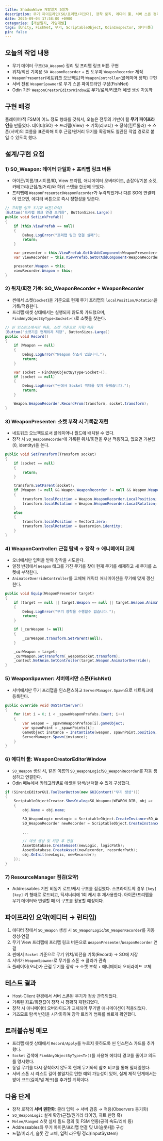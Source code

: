 ```yaml
---
title: ShadowWave 개발일지 5일차
description: 무기 파이프라인(SO/프리팹/리코더), 장착 로직, 에디터 툴, 서버 스폰 정리
date: 2025-09-04 17:58:00 +0900
categories: [개발일지, 게임개발]
tags: [Unity, FishNet, 무기, ScriptableObject, OdinInspector, 에디터툴]
pin: false
---
```


## 오늘의 작업 내용

- 무기 데이터 구조(`SO_Weapon`) 정리 및 프리팹 링크 버튼 구현
- 위치/회전 기록용 `SO_WeaponRecorder` + 씬 도우미 `WeaponRecorder` 제작
- `WeaponPresenter`(네트워크 오브젝트)와 `WeaponController`(플레이어 장착) 구현
- 서버 전용 `WeaponSpawner`로 무기 스폰 파이프라인 구성(FishNet)
- Odin 기반 `WeaponCreatorEditorWindow`로 무기/로직/리코더 에셋 생성 자동화

## 구현 배경

플레이어/적 FSM이 어느 정도 형태를 갖춰서, 오늘은 전투의 기반이 될 **무기 파이프라인**을 만들었다. 데이터(SO) → 프리팹(View) → 기록(리코더) → 장착(컨트롤러) → 스폰(서버)의 흐름을 표준화해 이후 근접/원거리 무기를 확장해도 일관된 작업 경로로 붙일 수 있도록 했다.

## 설계/구현 요점

### 1) SO_Weapon: 데이터 단일화 + 프리팹 링크 버튼

- 아이콘/이름/표시이름/ID, View 프리팹, 애니메이터 오버라이드, 손잡이/기본 소켓, 카테고리(근접/원거리)와 하위 스탯을 한곳에 모았다.
- 프리팹에 `WeaponPresenter`/`WeaponRecorder`가 누락되었거나 다른 SO에 연결되어 있으면, 에디터 버튼으로 즉시 정합성을 맞춘다.

```csharp
// 프리팹 링크 초기화 버튼(요약)
[Button("프리팹 링크 연결 초기화", ButtonSizes.Large)]
public void SetLinkPrefab()
{
    if (this.ViewPrefab == null)
    {
        Debug.LogError("프리팹 링크 연결 실패");
        return;
    }

    var presenter = this.ViewPrefab.GetOrAddComponent<WeaponPresenter>();
    var viewRecorder = this.ViewPrefab.GetOrAddComponent<WeaponRecorder>();

    presenter.Weapon = this;
    viewRecorder.Weapon = this;
}
```

### 2) 위치/회전 기록: SO_WeaponRecorder + WeaponRecorder

- 씬에서 소켓(`Socket`)을 기준으로 현재 무기 프리팹의 `localPosition/Rotation`을 기록/적용한다.
- 프리팹 에셋 상태에서는 실행되지 않도록 가드했으며, `FindAnyObjectByType<Socket>()`로 소켓을 찾는다.

```csharp
// 씬 인스턴스에서만 허용, 소켓 기준으로 기록/적용
[Button("소켓기준 현재위치 저장", ButtonSizes.Large)]
public void Record()
{
    if (Weapon == null)
    {
        Debug.LogError("Weapon 참조가 없습니다.");
        return;
    }

    var socket = FindAnyObjectByType<Socket>();
    if (socket == null)
    {
        Debug.LogError("씬에서 Socket 객체를 찾지 못했습니다.");
        return;
    }

    Weapon.WeaponRecorder.RecordFrom(transform, socket.transform);
}
```

### 3) WeaponPresenter: 소켓 부착 시 기록값 재현

- 네트워크 오브젝트로서 플레이어나 월드에 배치될 수 있다.
- 장착 시 `SO_WeaponRecorder`에 기록된 위치/회전을 우선 적용하고, 없으면 기본값(0, identity)을 쓴다.

```csharp
public void SetTransform(Transform socket)
{
    if (socket == null)
    {
        return;
    }

    transform.SetParent(socket);
    if (Weapon != null && Weapon.WeaponRecorder != null && Weapon.WeaponRecorder.IsRecorded == true)
    {
        transform.localPosition = Weapon.WeaponRecorder.LocalPosition;
        transform.localRotation = Weapon.WeaponRecorder.LocalRotation;
    }
    else
    {
        transform.localPosition = Vector3.zero;
        transform.localRotation = Quaternion.identity;
    }
}
```

### 4) WeaponController: 근접 탐색 → 장착 → 애니메이터 교체

- 오너에서만 입력을 받아 장착을 시도한다.
- 일정 반경에서 `Weapon` 태그를 가진 무기를 찾아 현재 무기를 해제하고 새 무기를 소켓에 부착한다.
- `AnimatorOverrideController`를 교체해 캐릭터 애니메이션을 무기에 맞게 갱신한다.

```csharp
public void Equip(WeaponPresenter target)
{
    if (target == null || target.Weapon == null || target.Weapon.AnimatorOverride == null)
    {
        Debug.LogError("무기 장착을 수행할수 없습니다.");
        return;
    }

    if (_curWeapon != null)
    {
        _curWeapon.transform.SetParent(null);
    }

    _curWeapon = target;
    _curWeapon.SetTransform(_weaponSocket.transform);
    _context.NetAnim.SetController(target.Weapon.AnimatorOverride);
}
```

### 5) WeaponSpawner: 서버에서만 스폰(FishNet)

- 서버에서만 무기 프리팹을 인스턴스하고 `ServerManager.Spawn`으로 네트워크에 등록한다.

```csharp
public override void OnStartServer()
{
    for (int i = 0; i < _spawnWeaponPrefabs.Count; i++)
    {
        var weapon = _spawnWeaponPrefabs[i].gameObject;
        var spawnPoint = _spawnPoints[i];
        GameObject instance = Instantiate(weapon, spawnPoint.position, spawnPoint.rotation);
        ServerManager.Spawn(instance);
    }
}
```

### 6) 에디터 툴: WeaponCreatorEditorWindow

- `SO_Weapon` 생성 시, 같은 이름의 `SO_WeaponLogic`/`SO_WeaponRecorder`를 자동 생성하고 연결한다.
- Odin 메뉴에서 카테고리별로 에셋을 탐색/선택할 수 있게 구성했다.

```csharp
if (SirenixEditorGUI.ToolbarButton(new GUIContent("무기 생성")))
{
    ScriptableObjectCreator.ShowDialog<SO_Weapon>(WEAPON_DIR, obj =>
    {
        obj.Name = obj.name;

        SO_WeaponLogic newLogic = ScriptableObject.CreateInstance<SO_WeaponLogic>();
        SO_WeaponRecorder newRecorder = ScriptableObject.CreateInstance<SO_WeaponRecorder>();
        
        ...

        // 에셋 생성 및 저장 후 연결
        AssetDatabase.CreateAsset(newLogic, logicPath);
        AssetDatabase.CreateAsset(newRecorder, recorderPath);
        obj.OnInit(newLogic, newRecorder);
    });
}
```

### 7) ResourceManager 점검(요약)

- Addressables 기반 비동기 로드/캐시 구조를 점검했다. 스프라이트의 경우 `[key][key]` 키 형태로 로드되고, 딕셔너리에 1회 캐시 후 재사용한다. 아이콘/프리팹을 무기 데이터와 연결할 때 이 구조를 활용할 예정이다.

## 파이프라인 요약(에디터 → 런타임)

1. 에디터 창에서 `SO_Weapon` 생성 시 `SO_WeaponLogic`/`SO_WeaponRecorder`를 자동 생성·연결
2. 무기 View 프리팹에 프리팹 링크 버튼으로 `WeaponPresenter`/`WeaponRecorder` 연결
3. 씬에서 `Socket` 기준으로 무기 위치/회전을 기록(Record) → SO에 저장
4. 서버가 `WeaponSpawner`로 무기를 스폰 → 클라가 관측
5. 플레이어(오너)가 근접 무기를 장착 → 소켓 부착 + 애니메이터 오버라이드 교체

## 테스트 결과

- Host-Client 환경에서 서버 스폰된 무기가 정상 관측되었다.
- 기록된 좌표/회전값이 장착 시 정확히 재현되었다.
- 장착 시 애니메이터 오버라이드가 교체되어 무기별 애니메이션이 적용되었다.
- 기즈모로 탐색 반경을 시각화하여 장착 트리거 범위를 빠르게 확인했다.

## 트러블슈팅 메모

- 프리팹 에셋 상태에서 `Record/Apply`를 누르지 못하도록 씬 인스턴스 가드를 추가했다.
- `Socket` 검색에 `FindAnyObjectByType<T>()`를 사용해 에디터 경고를 줄이고 의도를 명시했다.
- 동일 무기를 다시 장착하지 않도록 현재 무기와의 참조 비교를 통해 필터링했다.
- 서버 스폰 시 리스트 길이 불일치로 인한 예외 가능성이 있어, 실제 제작 단계에서는 방어 코드(길이/널 체크)를 추가할 계획이다.

## 다음 단계

- 장착 로직의 **서버 권한화**: 클라 입력 → 서버 검증 → 적용(Observers 동기화)
- `SO_WeaponLogic` 설계 확장(근접/원거리 타이밍, 히트 판정 훅)
- `Melee/Ranged` 스탯 실제 필드 정의 및 FSM 연동(공격 속도/리치 등)
- Addressables와 무기 아이콘/프리팹 연결 및 UI(슬롯/휠) 구성
- 드랍/버리기, 슬롯 간 교체, 입력 라우팅 정리(InputSystem)



